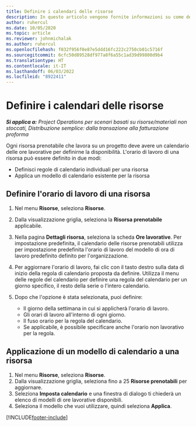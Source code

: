 ```yaml
---
title: Definire i calendari delle risorse
description: In questo articolo vengono fornite informazioni su come definire i calendari delle ore lavorative per le risorse in Project Operations.
author: ruhercul
ms.date: 10/05/2020
ms.topic: article
ms.reviewer: johnmichalak
ms.author: ruhercul
ms.openlocfilehash: f032f956f0e87e5ddd16fc222c2750cb01c5716f
ms.sourcegitcommit: 6cfc50d89528df977a8f6a55c1ad39d99800d9b4
ms.translationtype: HT
ms.contentlocale: it-IT
ms.lasthandoff: 06/03/2022
ms.locfileid: "8922411"
---
```

# <a name="define-resource-calendars"></a>Definire i calendari delle risorse

_**Si applica a:** Project Operations per scenari basati su risorse/materiali non stoccati, Distribuzione semplice: dalla transazione alla fatturazione proforma_

Ogni risorsa prenotabile che lavora su un progetto deve avere un calendario delle ore lavorative per definirne la disponibilità. L'orario di lavoro di una risorsa può essere definito in due modi: 

   - Definisci regole di calendario individuali per una risorsa
   - Applica un modello di calendario esistente per la risorsa

## <a name="define-a-resources-working-hours"></a>Definire l'orario di lavoro di una risorsa

1. Nel menu **Risorse**, seleziona **Risorse**.
2. Dalla visualizzazione griglia, seleziona la **Risorsa prenotabile** applicabile.
3. Nella pagina **Dettagli risorsa**, seleziona la scheda **Ore lavorative**. Per impostazione predefinita, il calendario delle risorse prenotabili utilizza per impostazione predefinita l'orario di lavoro del modello di ora di lavoro predefinito definito per l'organizzazione.
4. Per aggiornare l'orario di lavoro, fai clic con il tasto destro sulla data di inizio della regola di calendario proposta da definire. Utilizza il menu delle regole del calendario per definire una regola del calendario per un giorno specifico, il resto della serie o l'intero calendario.
5. Dopo che l'opzione è stata selezionata, puoi definire:

    - Il giorno della settimana in cui si applicherà l'orario di lavoro.
    - Gli orari di lavoro all'interno di ogni giorno.
    - Il fuso orario per la regola del calendario.
    - Se applicabile, è possibile specificare anche l'orario non lavorativo per la regola.

## <a name="applying-a-calendar-template-to-a-resource"></a>Applicazione di un modello di calendario a una risorsa

1. Nel menu **Risorse**, seleziona **Risorse**.
2. Dalla visualizzazione griglia, seleziona fino a 25 **Risorse prenotabili** per aggiornare.
3. Seleziona **Imposta calendario** e una finestra di dialogo ti chiederà un elenco di modelli di ore lavorative disponibili.
4. Seleziona il modello che vuoi utilizzare, quindi seleziona **Applica**.


[!INCLUDE[footer-include](../includes/footer-banner.md)]